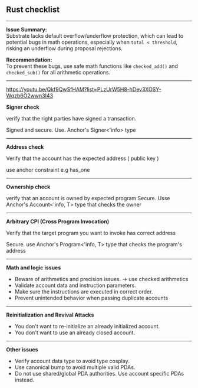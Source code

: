 ## Rust checklist

____
**Issue Summary:**  
Substrate lacks default overflow/underflow protection, which can lead to potential bugs in math operations, especially when `total < threshold`, risking an underflow during proposal rejections.

**Recommendation:**  
To prevent these bugs, use safe math functions like `checked_add()` and `checked_sub()` for all arithmetic operations.

____

https://youtu.be/Qkf9QwSfHAM?list=PLzUrW5H8-hDev3XOSY-Wqzb6O2wwn3I43

**Signer check** 

verify that the right parties have signed a transaction.

Signed and secure. Use. Anchor's Signer<'info> type

____

**Address check**

Verify that the account has the expected address ( public key )

use anchor constraint e.g has_one

____

**Ownership check**

verify that an account is owned by expected program
Secure. Usse Anchor's Account<'info, T> type that checks the owner
____

**Arbitrary CPI (Cross Program Invocation)**

Verify that the target program you want to invoke has correct address

Secure. use Anchor's Program<'info, T> type that checks the program's address
____
**Math and logic issues**

- Beware of arithmetics and precision issues. -> use checked arithmetics
- Validate account data and instruction parameters.
- Make sure the instructions are executed in correct order.
- Prevent unintended behavior when passing duplicate accounts
____

**Reinitialization and Revival Attacks**
- You don't want to re-initialize an already initialized account.
- You don't want to use an already closed account.
____
**Other issues**
- Verify account data type to avoid type cosplay.
- Use canonical bump to avoid multiple valid PDAs.
- Do not use shared/global PDA authorities. Use account specific PDAs instead.
